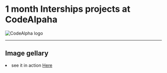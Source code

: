 <h1>1 month Interships projects at CodeAlpaha</h1>
<img src="https://media.licdn.com/dms/image/v2/C4D0BAQFVBPbc6-yxoA/company-logo_200_200/company-logo_200_200/0/1677167041761?e=1736985600&v=beta&t=y4_AqlP2NpnjELjCuPYgzKfnVrKSgUHHZuzPqMKUQ5c" alt="CodeAlpha logo"/>
<hr/>
<h2>Image gellary</h2>
<li>see it in action <a href="http://127.0.0.1:5500/CodeAlpha_Project-IMAGE-GALLERY/gallery.html">Here</a></li>
